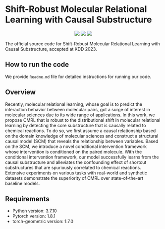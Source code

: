 # Shift-Robust Molecular Relational Learning with Causal Substructure

<p align="center">   
    <a href="https://pytorch.org/" alt="PyTorch">
      <img src="https://img.shields.io/badge/PyTorch-%23EE4C2C.svg?e&logo=PyTorch&logoColor=white" /></a>
    <a href="https://kdd.org/kdd2023/" alt="Conference">
        <img src="https://img.shields.io/badge/KDD'23-brightgreen" /></a>
    <img src="https://img.shields.io/pypi/l/torch-rechub">
</p>

The official source code for Shift-Robust Molecular Relational Learning with Causal Substructure, accepted at KDD 2023.

## How to run the code
We provide `Readme.md` file for detailed instructions for running our code.

## Overview
Recently, molecular relational learning, whose goal is to predict the interaction behavior between molecular pairs, got a surge of interest in molecular sciences due to its wide range of applications.
In this work, we propose CMRL that is robust to the distributional shift in molecular relational learning by detecting the core substructure that is causally related to chemical reactions.
To do so, we first assume a causal relationship based on the domain knowledge of molecular sciences and construct a structural causal model (SCM) that reveals the relationship between variables.
Based on the SCM, we introduce a novel conditional intervention framework whose intervention is conditioned on the paired molecule.
With the conditional intervention framework, our model successfully learns from the causal substructure and alleviates the confounding effect of shortcut substructures that are spuriously correlated to chemical reactions.
Extensive experiments on various tasks with real-world and synthetic datasets demonstrate the superiority of CMRL over state-of-the-art baseline models.


## Requirements
- Python version: 3.7.10
- Pytorch version: 1.8.1
- torch-geometric version: 1.7.0
